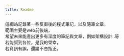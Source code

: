 ```yaml
---
title: Readme
---
```


這網站記錄著一些反芻後的程式筆記，以及隨筆文章。  
範圍主要是web前後端，  
希望未來能產出更多有深度的筆記與文章，例如架構設計..等  
若能幫到各位，是我的榮幸，  
若資訊有誤，還請不吝指正。